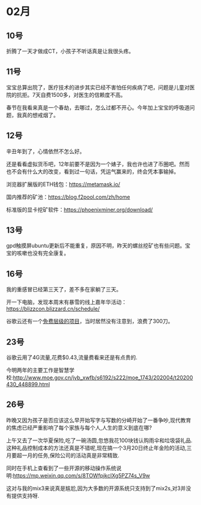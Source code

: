 # 02月

## 10号
折腾了一天才做成CT，小孩子不听话真是让我很头疼。

## 11号
宝宝总算出院了，医疗技术的进步其实已经不害怕任何疾病了吧，问题是儿童对医院的抗拒。7天自费1500多，对医生的信赖度不高。

春节在我看来真是一个春劫，去哪过，怎么过都不开心。今年加上宝宝的呼吸道问题，我真的想戒烟了。

## 12号
辛丑年到了，心情依然不怎么好。

还是看看虚拟货币吧，12年前要不是因为一个婊子，我也许也进了币圈吧。然而也不会有什么大的改变，看到过一句话，凭运气赢来的，终会凭本事输掉。

浏览器扩展版的ETH钱包：https://metamask.io/

国内推荐的矿池：https://blog.f2pool.com/zh/home

标准版的显卡挖矿软件：https://phoenixminer.org/download/

## 13号
gpd触摸屏ubuntu更新后不能重复，原因不明，昨天的螺丝挖矿也有些问题。宝宝的咳嗽也没有完全康复。

## 16号
我的重感冒已经第三天了，差不多在家躺了三天。

开一下电脑，发现本周末有暴雪的线上嘉年华活动：https://blizzcon.blizzard.cn/schedule/

谷歌云还有一个[免费层级的项目](https://cloud.google.com/free/docs/gcp-free-tier?_ga=2.246526977.-443355574.1601870068#always-free)，当时居然没有注意到，浪费了300刀。

## 23号
谷歌云用了4G流量,花费$0.43,流量费看来还是有点贵的.

今明两年的主要工作是智慧学校:http://www.moe.gov.cn/jyb_xwfb/s6192/s222/moe_1743/202004/t20200430_448899.html

## 26号
昨晚又因为孩子是否应该这么早开始写字与写数的分崎开始了一番争吵,现代教育的焦虑已经严重影响了每个家族与每个人,人生的意义到底在哪?

上午又去了一次华夏保险,吃了一碗汤圆,忽悠我花100块钱认购雨伞和垃圾袋礼品.这种礼品控制成本的方法还真是不错呢,现在搞一个3月20日终止年金险的活动,三月要超一月的任务,保险公司的活动真是非常精致.

同时在手机上查看到了一些开源的移动操作系统说明:https://mp.weixin.qq.com/s/8TOWfpjkcIXg5PZ74s_V9w

这对与我的mix3来说真是尴尬,因为大多数的开源系统只支持到了mix2s,对3并没有提供支持呀.
